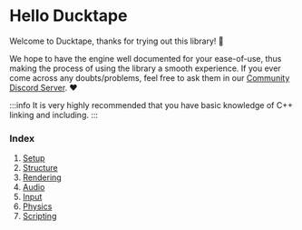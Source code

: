 # Hello Ducktape

Welcome to Ducktape, thanks for trying out this library! 👋

We hope to have the engine well documented for your ease-of-use, thus making the process of using the library a smooth experience. If you ever come across any doubts/problems, feel free to ask them in our [Community Discord Server](https://dsc.gg/ducktape). ❤️

:::info
It is very highly recommended that you have basic knowledge of C++ linking and including.
:::

### Index

1. [Setup](setup.md)
2. [Structure](structure.md)
3. [Rendering](rendering.md)
4. [Audio](audio.md)
5. [Input](input.md)
6. [Physics](physics.md)
7. [Scripting](scripting.md)